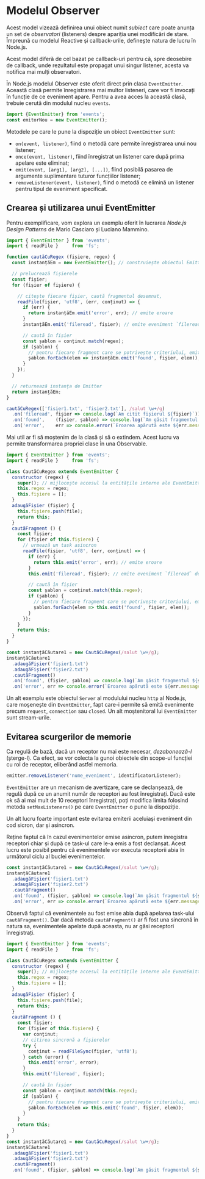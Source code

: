 # Modelul Observer

Acest model vizează definirea unui obiect numit *subiect* care poate anunța un set de *observatori* (listeners) despre apariția unei modificări de stare. Împreună cu modelul Reactive și callback-urile, definește natura de lucru în Node.js.

Acest model diferă de cel bazat pe callback-uri pentru că, spre deosebire de callback, unde rezultatul este propagat unui singur listener, acesta va notifica mai mulți observatori.

În Node.js modelul Observer este oferit direct prin clasa `EventEmitter`. Această clasă permite înregistrarea mai multor listeneri, care vor fi invocați în funcție de ce eveniment apare. Pentru a avea acces la această clasă, trebuie cerută din modulul nucleu `events`.

```javascript
import {EventEmitter} from 'events';
const emitorNou = new EventEmitter();
```

Metodele pe care le pune la dispoziție un obiect `EventEmitter` sunt:

- `on(event, listener)`, fiind o metodă care permite înregistrarea unui nou listener;
- `once(event, listener)`, fiind înregistrat un listener care după prima apelare este eliminat;
- `emit(event, [arg1], [arg2], [...])`, fiind posibilă pasarea de argumente suplimentare tuturor funcțiilor listener;
- `removeListener(event, listener)`, fiind o metodă ce elimină un listener pentru tipul de eveniment specificat.

## Crearea și utilizarea unui EventEmitter

Pentru exemplificare, vom explora un exemplu oferit în lucrarea *Node.js Design Patterns* de Mario Casciaro și Luciano Mammino.

```javascript
import { EventEmitter } from 'events';
import { readFile }     from 'fs';

function cautăCuRegex (fișiere, regex) {
  const instanțăEm = new EventEmitter(); // construiește obiectul Emitter

  // prelucrează fișierele
  const fișier;
  for (fișier of fișiere) {

    // citește fiecare fișier, caută fragmentul desemnat,
    readFile(fișier, 'utf8', (err, conținut) => {
      if (err) {
        return instanțăEm.emit('error', err); // emite eroare
      }
      instanțăEm.emit('fileread', fișier); // emite eveniment `fileread` de îndată ce fișierul este citit

      // caută în fișier
      const șablon = conținut.match(regex);
      if (șablon) {
        // pentru fiecare fragment care se potrivește criteriului, emite eveniment `found`
        șablon.forEach(elem => instanțăEm.emit('found', fișier, elem));
      }
    });
  }

  // returnează instanța de Emitter
  return instanțăEm;
}

cautăCuRegex(['fisier1.txt', 'fisier2.txt'], /salut \w+/g)
  .on('fileread', fișier => console.log(`Am citit fișierul ${fișier}`))
  .on('found',    (fișier, șablon) => console.log(`Am găsit fragmentul ${șablon} în fișierul ${fișier}`))
  .on('error',    err => console.error(`Eroarea apărută este ${err.message}`));
```

Mai util ar fi să moștenim de la clasă și să o extindem. Acest lucru va permite transformarea propriei clase în una Observable.

```javascript
import { EventEmitter } from 'events';
import { readFile }     from 'fs';

class CautăCuRegex extends EventEmitter {
  constructor (regex) {
    super(); // mijlocește accesul la entitățile interne ale EventEmitter
    this.regex = regex;
    this.fișiere = [];
  }
  adaugăFișier (fișier) {
    this.fișiere.push(file);
    return this;
  }
  cautăFragment () {
    const fișier;
    for (fișier of this.fișiere) {
      // urmează un task asincron
      readFile(fișier, 'utf8', (err, conținut) => {
        if (err) {
          return this.emit('error', err); // emite eroare
        }
        this.emit('fileread', fișier); // emite eveniment `fileread` de îndată ce fișierul este citit

        // caută în fișier
        const șablon = conținut.match(this.regex);
        if (șablon) {
          // pentru fiecare fragment care se potrivește criteriului, emite eveniment `found`
          șablon.forEach(elem => this.emit('found', fișier, elem));
        }
      });
    }
    return this;
  }
}

const instanțăCăutare1 = new CautăCuRegex(/salut \w+/g);
instanțăCăutare1
  .adaugăFișier('fișier1.txt')
  .adaugăFișier('fișier2.txt')
  .cautăFragment()
  .on('found', (fișier, șablon) => console.log(`Am găsit fragmentul ${șablon} în fișierul ${fișier}`))
  .on('error', err => console.error(`Eroarea apărută este ${err.message}`));
```

Un alt exemplu este obiectul `Server` al modulului nucleu `http` al Node.js, care moșenește din `EventEmitter`, fapt care-i permite să emită evenimente precum `request`, `connection` sau `closed`. Un alt moștenitoral lui `EventEmitter` sunt stream-urile.

## Evitarea scurgerilor de memorie

Ca regulă de bază, dacă un receptor nu mai este necesar, *dezabonează-l* (șterge-l). Ca efect, se vor colecta la gunoi obiectele din scope-ul funcției cu rol de receptor, eliberând astfel memoria.

```javascript
emitter.removeListener('nume_eveniment', identificatorListener);
```

`EventEmitter` are un mecanism de avertizare, care se declanșează, de regulă după ce un anumit număr de receptori au fost înregistrați. Dacă este ok să ai mai mult de 10 receptori înregistrați, poți modifica limita folosind metoda `setMaxListeners()` pe care `EventEmitter` o pune la dispoziție.

Un alt lucru foarte important este evitarea emiterii aceluiași eveniment din cod sicron, dar și asincron.

Reține faptul că în cazul evenimentelor emise asincron, putem înregistra receptori chiar și după ce task-ul care le-a emis a fost declanșat. Acest lucru este posibil pentru că evenimentele vor executa receptorii abia în următorul ciclu al buclei evenimentelor.

```javascript
const instanțăCăutare1 = new CautăCuRegex(/salut \w+/g);
instanțăCăutare1
  .adaugăFișier('fișier1.txt')
  .adaugăFișier('fișier2.txt')
  .cautăFragment()
  .on('found', (fișier, șablon) => console.log(`Am găsit fragmentul ${șablon} în fișierul ${fișier}`))
  .on('error', err => console.error(`Eroarea apărută este ${err.message}`));
```

Observă faptul că evenimentele au fost emise abia după apelarea task-ului `cautăFragment()`. Dar dacă metoda `cautăFragment()` ar fi fost una sincronă în natura sa, evenimentele apelate după aceasta, nu ar găsi receptori înregistrați.

```javascript
import { EventEmitter } from 'events';
import { readFile }     from 'fs';

class CautăCuRegex extends EventEmitter {
  constructor (regex) {
    super(); // mijlocește accesul la entitățile interne ale EventEmitter
    this.regex = regex;
    this.fișiere = [];
  }
  adaugăFișier (fișier) {
    this.fișiere.push(file);
    return this;
  }
  cautăFragment () {
    const fișier;
    for (fișier of this.fișiere) {
      var conținut;
      // citirea sincronă a fișierelor
      try {
        conținut = readFileSync(fișier, 'utf8');
      } catch (error) {
        this.emit('error', error);
      }
      this.emit('fileread', fișier);

      // caută în fișier
      const șablon = conținut.match(this.regex);
      if (șablon) {
        // pentru fiecare fragment care se potrivește criteriului, emite eveniment `found`
        șablon.forEach(elem => this.emit('found', fișier, elem));
      }
    }
    return this;
  }
}
const instanțăCăutare1 = new CautăCuRegex(/salut \w+/g);
instanțăCăutare1
  .adaugăFișier('fișier1.txt')
  .adaugăFișier('fișier2.txt')
  .cautăFragment()
  .on('found', (fișier, șablon) => console.log(`Am găsit fragmentul ${șablon} în fișierul ${fișier}`)); // nu va fi invocat receptorul
```
